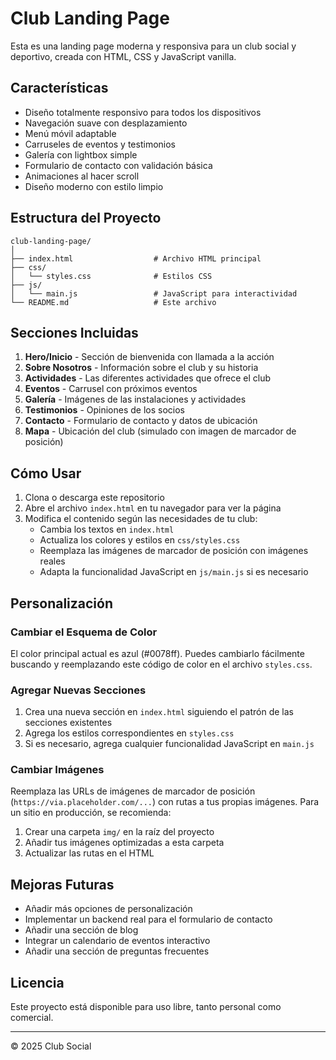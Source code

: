 # Club Landing Page

Esta es una landing page moderna y responsiva para un club social y deportivo, creada con HTML, CSS y JavaScript vanilla.

## Características

- Diseño totalmente responsivo para todos los dispositivos
- Navegación suave con desplazamiento
- Menú móvil adaptable
- Carruseles de eventos y testimonios
- Galería con lightbox simple
- Formulario de contacto con validación básica
- Animaciones al hacer scroll
- Diseño moderno con estilo limpio

## Estructura del Proyecto

```
club-landing-page/
│
├── index.html                  # Archivo HTML principal
├── css/
│   └── styles.css              # Estilos CSS
├── js/
│   └── main.js                 # JavaScript para interactividad
└── README.md                   # Este archivo
```

## Secciones Incluidas

1. **Hero/Inicio** - Sección de bienvenida con llamada a la acción
2. **Sobre Nosotros** - Información sobre el club y su historia
3. **Actividades** - Las diferentes actividades que ofrece el club
4. **Eventos** - Carrusel con próximos eventos
5. **Galería** - Imágenes de las instalaciones y actividades
6. **Testimonios** - Opiniones de los socios
7. **Contacto** - Formulario de contacto y datos de ubicación
8. **Mapa** - Ubicación del club (simulado con imagen de marcador de posición)

## Cómo Usar

1. Clona o descarga este repositorio
2. Abre el archivo `index.html` en tu navegador para ver la página
3. Modifica el contenido según las necesidades de tu club:
   - Cambia los textos en `index.html`
   - Actualiza los colores y estilos en `css/styles.css`
   - Reemplaza las imágenes de marcador de posición con imágenes reales
   - Adapta la funcionalidad JavaScript en `js/main.js` si es necesario

## Personalización

### Cambiar el Esquema de Color

El color principal actual es azul (#0078ff). Puedes cambiarlo fácilmente buscando y reemplazando este código de color en el archivo `styles.css`.

### Agregar Nuevas Secciones

1. Crea una nueva sección en `index.html` siguiendo el patrón de las secciones existentes
2. Agrega los estilos correspondientes en `styles.css`
3. Si es necesario, agrega cualquier funcionalidad JavaScript en `main.js`

### Cambiar Imágenes

Reemplaza las URLs de imágenes de marcador de posición (`https://via.placeholder.com/...`) con rutas a tus propias imágenes. Para un sitio en producción, se recomienda:

1. Crear una carpeta `img/` en la raíz del proyecto
2. Añadir tus imágenes optimizadas a esta carpeta
3. Actualizar las rutas en el HTML

## Mejoras Futuras

- Añadir más opciones de personalización
- Implementar un backend real para el formulario de contacto
- Añadir una sección de blog
- Integrar un calendario de eventos interactivo
- Añadir una sección de preguntas frecuentes

## Licencia

Este proyecto está disponible para uso libre, tanto personal como comercial.

---

© 2025 Club Social
